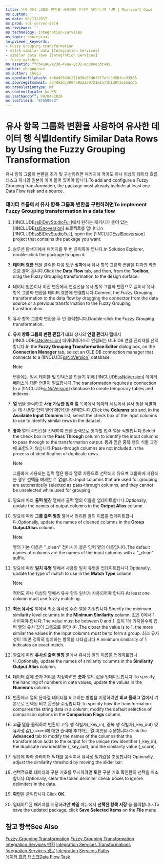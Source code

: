 ```yaml
---
title: 유사 항목 그룹화 변환을 사용하여 유사한 데이터 행 식별 | Microsoft Docs
ms.custom: ''
ms.date: 06/13/2017
ms.prod: sql-server-2014
ms.reviewer: ''
ms.technology: integration-services
ms.topic: conceptual
helpviewer_keywords:
- Fuzzy Grouping transformation
- match similar data [Integration Services]
- similar data rows [Integration Services]
- fuzzy matches
ms.assetid: ffcb41a6-e23d-49ea-8c32-ac980e3dc495
author: chugugrace
ms.author: chugu
ms.openlocfilehash: 4e6d49548c211b38a35d6f5f7efc3d50fec93588
ms.sourcegitcommit: ad4d92dce894592a259721a1571b1d8736abacdb
ms.translationtype: MT
ms.contentlocale: ko-KR
ms.lasthandoff: 08/04/2020
ms.locfileid: "87659572"
---
```

# <a name="identify-similar-data-rows-by-using-the-fuzzy-grouping-transformation"></a><span data-ttu-id="f8b41-102">유사 항목 그룹화 변환을 사용하여 유사한 데이터 행 식별</span><span class="sxs-lookup"><span data-stu-id="f8b41-102">Identify Similar Data Rows by Using the Fuzzy Grouping Transformation</span></span>
  <span data-ttu-id="f8b41-103">유사 항목 그룹화 변환을 추가 및 구성하려면 패키지에 적어도 하나 이상의 데이터 흐름 태스크 하나의 원본이 이미 들어 있어야 합니다.</span><span class="sxs-lookup"><span data-stu-id="f8b41-103">To add and configure a Fuzzy Grouping transformation, the package must already include at least one Data Flow task and a source.</span></span>  
  
### <a name="to-implement-fuzzy-grouping-transformation-in-a-data-flow"></a><span data-ttu-id="f8b41-104">데이터 흐름에서 유사 항목 그룹화 변환을 구현하려면</span><span class="sxs-lookup"><span data-stu-id="f8b41-104">To implement Fuzzy Grouping transformation in a data flow</span></span>  
  
1.  <span data-ttu-id="f8b41-105">[!INCLUDE[ssBIDevStudioFull](../../../includes/ssbidevstudiofull-md.md)]에서 원하는 패키지가 들어 있는 [!INCLUDE[ssISnoversion](../../../includes/ssisnoversion-md.md)] 프로젝트를 엽니다.</span><span class="sxs-lookup"><span data-stu-id="f8b41-105">In [!INCLUDE[ssBIDevStudioFull](../../../includes/ssbidevstudiofull-md.md)], open the [!INCLUDE[ssISnoversion](../../../includes/ssisnoversion-md.md)] project that contains the package you want.</span></span>  
  
2.  <span data-ttu-id="f8b41-106">솔루션 탐색기에서 패키지를 두 번 클릭하여 엽니다.</span><span class="sxs-lookup"><span data-stu-id="f8b41-106">In Solution Explorer, double-click the package to open it.</span></span>  
  
3.  <span data-ttu-id="f8b41-107">**데이터 흐름** 탭을 클릭한 다음 **도구 상자**에서 유사 항목 그룹화 변환을 디자인 화면으로 끌어 옵니다.</span><span class="sxs-lookup"><span data-stu-id="f8b41-107">Click the **Data Flow** tab, and then, from the **Toolbox**, drag the Fuzzy Grouping transformation to the design surface.</span></span>  
  
4.  <span data-ttu-id="f8b41-108">데이터 원본이나 이전 변환에서 연결선을 유사 항목 그룹화 변환으로 끌어서 유사 항목 그룹화 변환을 데이터 흐름에 연결합니다.</span><span class="sxs-lookup"><span data-stu-id="f8b41-108">Connect the Fuzzy Grouping transformation to the data flow by dragging the connector from the data source or a previous transformation to the Fuzzy Grouping transformation.</span></span>  
  
5.  <span data-ttu-id="f8b41-109">유사 항목 그룹화 변환을 두 번 클릭합니다.</span><span class="sxs-lookup"><span data-stu-id="f8b41-109">Double-click the Fuzzy Grouping transformation.</span></span>  
  
6.  <span data-ttu-id="f8b41-110">**유사 항목 그룹화 변환 편집기** 대화 상자의 **연결 관리자** 탭에서 [!INCLUDE[ssNoVersion](../../../includes/ssnoversion-md.md)] 데이터베이스로 연결되는 OLE DB 연결 관리자를 선택합니다.</span><span class="sxs-lookup"><span data-stu-id="f8b41-110">In the **Fuzzy Grouping Transformation Editor** dialog box, on the **Connection Manager** tab, select an OLE DB connection manager that connects to a [!INCLUDE[ssNoVersion](../../../includes/ssnoversion-md.md)] database.</span></span>  
  
    > [!NOTE]  
    >  <span data-ttu-id="f8b41-111">변환에는 임시 테이블 및 인덱스를 만들기 위해 [!INCLUDE[ssNoVersion](../../../includes/ssnoversion-md.md)] 데이터베이스에 대한 연결이 필요합니다.</span><span class="sxs-lookup"><span data-stu-id="f8b41-111">The transformation requires a connection to a [!INCLUDE[ssNoVersion](../../../includes/ssnoversion-md.md)] database to create temporary tables and indexes.</span></span>  
  
7.  <span data-ttu-id="f8b41-112">**열** 탭을 클릭하고 **사용 가능한 입력 열** 목록에서 데이터 세트에서 유사 행을 식별하는 데 사용할 입력 열의 확인란을 선택합니다.</span><span class="sxs-lookup"><span data-stu-id="f8b41-112">Click the **Columns** tab and, in the **Available Input Columns** list, select the check box of the input columns to use to identify similar rows in the dataset.</span></span>  
  
8.  <span data-ttu-id="f8b41-113">**통과** 열의 확인란을 선택하여 변환 출력으로 통과할 입력 열을 식별합니다.</span><span class="sxs-lookup"><span data-stu-id="f8b41-113">Select the check box in the **Pass Through** column to identify the input columns to pass through to the transformation output.</span></span> <span data-ttu-id="f8b41-114">통과 열은 중복 행의 식별 과정에 포함되지 않습니다.</span><span class="sxs-lookup"><span data-stu-id="f8b41-114">Pass-through columns are not included in the process of identification of duplicate rows.</span></span>  
  
    > [!NOTE]  
    >  <span data-ttu-id="f8b41-115">그룹화에 사용되는 입력 열은 통과 열로 자동으로 선택되지 않으며 그룹화에 사용되는 경우 선택을 해제할 수 없습니다.</span><span class="sxs-lookup"><span data-stu-id="f8b41-115">Input columns that are used for grouping are automatically selected as pass-through columns, and they cannot be unselected while used for grouping.</span></span>  
  
9. <span data-ttu-id="f8b41-116">필요에 따라 **출력 별칭** 열에서 출력 열의 이름을 업데이트합니다.</span><span class="sxs-lookup"><span data-stu-id="f8b41-116">Optionally, update the names of output columns in the **Output Alias** column.</span></span>  
  
10. <span data-ttu-id="f8b41-117">필요에 따라 **그룹 출력 별칭** 열에서 정리된 열의 이름을 업데이트합니다.</span><span class="sxs-lookup"><span data-stu-id="f8b41-117">Optionally, update the names of cleaned columns in the **Group OutputAlias** column.</span></span>  
  
    > [!NOTE]  
    >  <span data-ttu-id="f8b41-118">열의 기본 이름은 "_clean" 접미사가 붙은 입력 열의 이름입니다.</span><span class="sxs-lookup"><span data-stu-id="f8b41-118">The default names of columns are the names of the input columns with a "_clean" suffix.</span></span>  
  
11. <span data-ttu-id="f8b41-119">필요에 따라 **일치 유형** 열에서 사용할 일치 유형을 업데이트합니다.</span><span class="sxs-lookup"><span data-stu-id="f8b41-119">Optionally, update the type of match to use in the **Match Type** column.</span></span>  
  
    > [!NOTE]  
    >  <span data-ttu-id="f8b41-120">적어도 하나 이상의 열에서 유사 항목 일치가 사용되어야 합니다.</span><span class="sxs-lookup"><span data-stu-id="f8b41-120">At least one column must use fuzzy matching.</span></span>  
  
12. <span data-ttu-id="f8b41-121">**최소 유사성** 열에서 최소 유사성 수준 열을 지정합니다.</span><span class="sxs-lookup"><span data-stu-id="f8b41-121">Specify the minimum similarity level columns in the **Minimum Similarity** column.</span></span> <span data-ttu-id="f8b41-122">값은 0에서 1 사이여야 합니다.</span><span class="sxs-lookup"><span data-stu-id="f8b41-122">The value must be between 0 and 1.</span></span> <span data-ttu-id="f8b41-123">값이 1에 가까울수록 입력 열의 유사 값이 그룹으로 묶입니다.</span><span class="sxs-lookup"><span data-stu-id="f8b41-123">The closer the value is to 1, the more similar the values in the input columns must be to form a group.</span></span> <span data-ttu-id="f8b41-124">최소 유사성이 1이면 정확히 일치하는 항목을 나타냅니다.</span><span class="sxs-lookup"><span data-stu-id="f8b41-124">A minimum similarity of 1 indicates an exact match.</span></span>  
  
13. <span data-ttu-id="f8b41-125">필요에 따라 **유사성 출력 별칭** 열에서 유사성 열의 이름을 업데이트합니다.</span><span class="sxs-lookup"><span data-stu-id="f8b41-125">Optionally, update the names of similarity columns in the **Similarity Output Alias** column.</span></span>  
  
14. <span data-ttu-id="f8b41-126">데이터 값에 숫자 처리를 지정하려면 **숫자** 열의 값을 업데이트합니다.</span><span class="sxs-lookup"><span data-stu-id="f8b41-126">To specify the handling of numbers in data values, update the values in the **Numerals** column.</span></span>  
  
15. <span data-ttu-id="f8b41-127">변환에서 열의 문자열 데이터를 비교하는 방법을 지정하려면 **비교 플래그** 열에서 기본으로 선택된 비교 옵션을 수정합니다.</span><span class="sxs-lookup"><span data-stu-id="f8b41-127">To specify how the transformation compares the string data in a column, modify the default selection of comparison options in the **Comparison Flags** column.</span></span>  
  
16. <span data-ttu-id="f8b41-128">**고급** 탭을 클릭하여 변환이 고유 행 식별자(_key_in), 중복 행 식별자(_key_out) 및 유사성 값(_score)에 대한 출력에 추가하는 열 이름을 수정합니다.</span><span class="sxs-lookup"><span data-stu-id="f8b41-128">Click the **Advanced** tab to modify the names of the columns that the transformation adds to the output for the unique row identifier (_key_in), the duplicate row identifier (_key_out), and the similarity value (_score).</span></span>  
  
17. <span data-ttu-id="f8b41-129">필요에 따라 슬라이더 막대를 움직여서 유사성 임계값을 조정합니다.</span><span class="sxs-lookup"><span data-stu-id="f8b41-129">Optionally, adjust the similarity threshold by moving the slider bar.</span></span>  
  
18. <span data-ttu-id="f8b41-130">선택적으로 데이터의 구분 기호를 무시하려면 토큰 구분 기호 확인란의 선택을 취소합니다.</span><span class="sxs-lookup"><span data-stu-id="f8b41-130">Optionally, clear the token delimiter check boxes to ignore delimiters in the data.</span></span>  
  
19. <span data-ttu-id="f8b41-131">**확인**을 클릭합니다.</span><span class="sxs-lookup"><span data-stu-id="f8b41-131">Click **OK**.</span></span>  
  
20. <span data-ttu-id="f8b41-132">업데이트된 패키지를 저장하려면 **파일** 메뉴에서 **선택한 항목 저장** 을 클릭합니다.</span><span class="sxs-lookup"><span data-stu-id="f8b41-132">To save the updated package, click **Save Selected Items** on the **File** menu.</span></span>  
  
## <a name="see-also"></a><span data-ttu-id="f8b41-133">참고 항목</span><span class="sxs-lookup"><span data-stu-id="f8b41-133">See Also</span></span>  
 <span data-ttu-id="f8b41-134">[Fuzzy Grouping Transformation](fuzzy-grouping-transformation.md) </span><span class="sxs-lookup"><span data-stu-id="f8b41-134">[Fuzzy Grouping Transformation](fuzzy-grouping-transformation.md) </span></span>  
 <span data-ttu-id="f8b41-135">[Integration Services 변환](integration-services-transformations.md) </span><span class="sxs-lookup"><span data-stu-id="f8b41-135">[Integration Services Transformations](integration-services-transformations.md) </span></span>  
 <span data-ttu-id="f8b41-136">[Integration Services 경로](../integration-services-paths.md) </span><span class="sxs-lookup"><span data-stu-id="f8b41-136">[Integration Services Paths](../integration-services-paths.md) </span></span>  
 [<span data-ttu-id="f8b41-137">데이터 흐름 태스크</span><span class="sxs-lookup"><span data-stu-id="f8b41-137">Data Flow Task</span></span>](../../control-flow/data-flow-task.md)  
  
  
